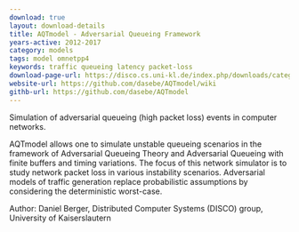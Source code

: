 ```yaml
---
download: true
layout: download-details
title: AQTmodel - Adversarial Queueing Framework
years-active: 2012-2017
category: models
tags: model omnetpp4
keywords: traffic queueing latency packet-loss
download-page-url: https://disco.cs.uni-kl.de/index.php/downloads/category/9-aqt
website-url: https://github.com/dasebe/AQTmodel/wiki
githb-url: https://github.com/dasebe/AQTmodel
---
```


Simulation of adversarial queueing (high packet loss) events in computer networks.

AQTmodel allows one to simulate unstable queueing scenarios in the framework of
Adversarial Queueing Theory and Adversarial Queueing with finite buffers and
timing variations. The focus of this network simulator is to study network
packet loss in various instability scenarios. Adversarial models of traffic
generation replace probabilistic assumptions by considering the deterministic worst-case.

Author: Daniel Berger, Distributed Computer Systems (DISCO) group, University of Kaiserslautern
